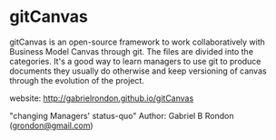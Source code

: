 # gitCanvas
gitCanvas is an open-source framework to work collaboratively with Business Model Canvas through git. The files are divided into the categories. It's a good way to learn managers to use git to produce documents they usually do otherwise and keep versioning of canvas through the evolution of the project.

website: http://gabrielrondon.github.io/gitCanvas

"changing Managers' status-quo"
Author: Gabriel B Rondon (grondon@gmail.com)
